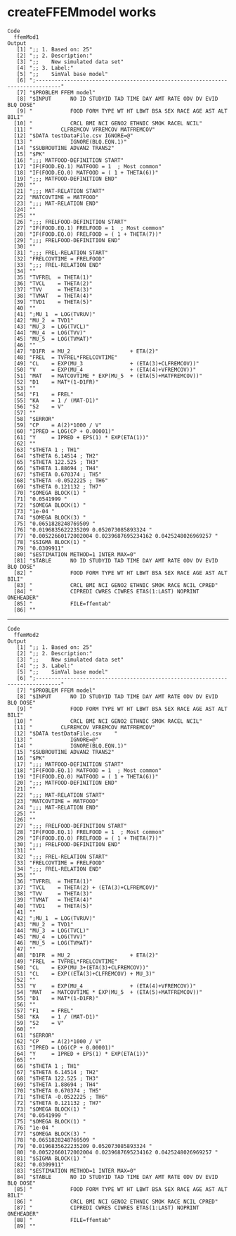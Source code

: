 # createFFEMmodel works

    Code
      ffemMod1
    Output
       [1] ";; 1. Based on: 25"                                                             
       [2] ";; 2. Description:"                                                             
       [3] ";;    New simulated data set"                                                   
       [4] ";; 3. Label:"                                                                   
       [5] ";;    SimVal base model"                                                        
       [6] ";------------------------------------------------------------------------------"
       [7] "$PROBLEM FFEM model"                                                            
       [8] "$INPUT      NO ID STUDYID TAD TIME DAY AMT RATE ODV DV EVID BLQ DOSE"           
       [9] "            FOOD FORM TYPE WT HT LBWT BSA SEX RACE AGE AST ALT BILI"            
      [10] "            CRCL BMI NCI GENO2 ETHNIC SMOK RACEL NCIL"                          
      [11] "         CLFREMCOV VFREMCOV MATFREMCOV"                                         
      [12] "$DATA testDataFile.csv IGNORE=@"                                                
      [13] "            IGNORE(BLQ.EQN.1)"                                                  
      [14] "$SUBROUTINE ADVAN2 TRANS2"                                                      
      [15] "$PK"                                                                            
      [16] ";;; MATFOOD-DEFINITION START"                                                   
      [17] "IF(FOOD.EQ.1) MATFOOD = 1  ; Most common"                                       
      [18] "IF(FOOD.EQ.0) MATFOOD = ( 1 + THETA(6))"                                        
      [19] ";;; MATFOOD-DEFINITION END"                                                     
      [20] ""                                                                               
      [21] ";;; MAT-RELATION START"                                                         
      [22] "MATCOVTIME = MATFOOD"                                                           
      [23] ";;; MAT-RELATION END"                                                           
      [24] ""                                                                               
      [25] ""                                                                               
      [26] ";;; FRELFOOD-DEFINITION START"                                                  
      [27] "IF(FOOD.EQ.1) FRELFOOD = 1  ; Most common"                                      
      [28] "IF(FOOD.EQ.0) FRELFOOD = ( 1 + THETA(7))"                                       
      [29] ";;; FRELFOOD-DEFINITION END"                                                    
      [30] ""                                                                               
      [31] ";;; FREL-RELATION START"                                                        
      [32] "FRELCOVTIME = FRELFOOD"                                                         
      [33] ";;; FREL-RELATION END"                                                          
      [34] ""                                                                               
      [35] "TVFREL  = THETA(1)"                                                             
      [36] "TVCL    = THETA(2)"                                                             
      [37] "TVV     = THETA(3)"                                                             
      [38] "TVMAT   = THETA(4)"                                                             
      [39] "TVD1    = THETA(5)"                                                             
      [40] ""                                                                               
      [41] ";MU_1  = LOG(TVRUV)"                                                            
      [42] "MU_2  = TVD1"                                                                   
      [43] "MU_3  = LOG(TVCL)"                                                              
      [44] "MU_4  = LOG(TVV)"                                                               
      [45] "MU_5  = LOG(TVMAT)"                                                             
      [46] ""                                                                               
      [47] "D1FR  = MU_2                   + ETA(2)"                                        
      [48] "FREL  = TVFREL*FRELCOVTIME"                                                     
      [49] "CL    = EXP(MU_3               + (ETA(3)+CLFREMCOV))"                           
      [50] "V     = EXP(MU_4               + (ETA(4)+VFREMCOV))"                            
      [51] "MAT   = MATCOVTIME * EXP(MU_5  + (ETA(5)+MATFREMCOV))"                          
      [52] "D1    = MAT*(1-D1FR)"                                                           
      [53] ""                                                                               
      [54] "F1    = FREL"                                                                   
      [55] "KA    = 1 / (MAT-D1)"                                                           
      [56] "S2    = V"                                                                      
      [57] ""                                                                               
      [58] "$ERROR"                                                                         
      [59] "CP    = A(2)*1000 / V"                                                          
      [60] "IPRED = LOG(CP + 0.00001)"                                                      
      [61] "Y     = IPRED + EPS(1) * EXP(ETA(1))"                                           
      [62] ""                                                                               
      [63] "$THETA 1 ; TH1"                                                                 
      [64] "$THETA 6.14514 ; TH2"                                                           
      [65] "$THETA 122.525 ; TH3"                                                           
      [66] "$THETA 1.88694 ; TH4"                                                           
      [67] "$THETA 0.670374 ; TH5"                                                          
      [68] "$THETA -0.0522225 ; TH6"                                                        
      [69] "$THETA 0.121132 ; TH7"                                                          
      [70] "$OMEGA BLOCK(1) "                                                               
      [71] "0.0541999 "                                                                     
      [72] "$OMEGA BLOCK(1) "                                                               
      [73] "1e-04 "                                                                         
      [74] "$OMEGA BLOCK(3) "                                                               
      [75] "0.0651828248769509 "                                                            
      [76] "0.0196835622235209 0.052073085893324 "                                          
      [77] "0.00522660172002004 0.0239687695234162 0.0425248026969257 "                     
      [78] "$SIGMA BLOCK(1) "                                                               
      [79] "0.0309911"                                                                      
      [80] "$ESTIMATION METHOD=1 INTER MAX=0"                                               
      [81] "$TABLE      NO ID STUDYID TAD TIME DAY AMT RATE ODV DV EVID BLQ DOSE"           
      [82] "            FOOD FORM TYPE WT HT LBWT BSA SEX RACE AGE AST ALT BILI"            
      [83] "            CRCL BMI NCI GENO2 ETHNIC SMOK RACE NCIL CPRED"                     
      [84] "            CIPREDI CWRES CIWRES ETAS(1:LAST) NOPRINT ONEHEADER"                
      [85] "            FILE=ffemtab"                                                       
      [86] ""                                                                               

---

    Code
      ffemMod2
    Output
       [1] ";; 1. Based on: 25"                                                             
       [2] ";; 2. Description:"                                                             
       [3] ";;    New simulated data set"                                                   
       [4] ";; 3. Label:"                                                                   
       [5] ";;    SimVal base model"                                                        
       [6] ";------------------------------------------------------------------------------"
       [7] "$PROBLEM FFEM model"                                                            
       [8] "$INPUT      NO ID STUDYID TAD TIME DAY AMT RATE ODV DV EVID BLQ DOSE"           
       [9] "            FOOD FORM TYPE WT HT LBWT BSA SEX RACE AGE AST ALT BILI"            
      [10] "            CRCL BMI NCI GENO2 ETHNIC SMOK RACEL NCIL"                          
      [11] "         CLFREMCOV VFREMCOV MATFREMCOV"                                         
      [12] "$DATA testDataFile.csv    "                                                     
      [13] "            IGNORE=@"                                                           
      [14] "            IGNORE(BLQ.EQN.1)"                                                  
      [15] "$SUBROUTINE ADVAN2 TRANS2"                                                      
      [16] "$PK"                                                                            
      [17] ";;; MATFOOD-DEFINITION START"                                                   
      [18] "IF(FOOD.EQ.1) MATFOOD = 1  ; Most common"                                       
      [19] "IF(FOOD.EQ.0) MATFOOD = ( 1 + THETA(6))"                                        
      [20] ";;; MATFOOD-DEFINITION END"                                                     
      [21] ""                                                                               
      [22] ";;; MAT-RELATION START"                                                         
      [23] "MATCOVTIME = MATFOOD"                                                           
      [24] ";;; MAT-RELATION END"                                                           
      [25] ""                                                                               
      [26] ""                                                                               
      [27] ";;; FRELFOOD-DEFINITION START"                                                  
      [28] "IF(FOOD.EQ.1) FRELFOOD = 1  ; Most common"                                      
      [29] "IF(FOOD.EQ.0) FRELFOOD = ( 1 + THETA(7))"                                       
      [30] ";;; FRELFOOD-DEFINITION END"                                                    
      [31] ""                                                                               
      [32] ";;; FREL-RELATION START"                                                        
      [33] "FRELCOVTIME = FRELFOOD"                                                         
      [34] ";;; FREL-RELATION END"                                                          
      [35] ""                                                                               
      [36] "TVFREL  = THETA(1)"                                                             
      [37] "TVCL    = THETA(2) + (ETA(3)+CLFREMCOV)"                                        
      [38] "TVV     = THETA(3)"                                                             
      [39] "TVMAT   = THETA(4)"                                                             
      [40] "TVD1    = THETA(5)"                                                             
      [41] ""                                                                               
      [42] ";MU_1  = LOG(TVRUV)"                                                            
      [43] "MU_2  = TVD1"                                                                   
      [44] "MU_3  = LOG(TVCL)"                                                              
      [45] "MU_4  = LOG(TVV)"                                                               
      [46] "MU_5  = LOG(TVMAT)"                                                             
      [47] ""                                                                               
      [48] "D1FR  = MU_2                   + ETA(2)"                                        
      [49] "FREL  = TVFREL*FRELCOVTIME"                                                     
      [50] "CL    = EXP(MU_3+(ETA(3)+CLFREMCOV))"                                           
      [51] "CL    = EXP((ETA(3)+CLFREMCOV) + MU_3)"                                         
      [52] ""                                                                               
      [53] "V     = EXP(MU_4               + (ETA(4)+VFREMCOV))"                            
      [54] "MAT   = MATCOVTIME * EXP(MU_5  + (ETA(5)+MATFREMCOV))"                          
      [55] "D1    = MAT*(1-D1FR)"                                                           
      [56] ""                                                                               
      [57] "F1    = FREL"                                                                   
      [58] "KA    = 1 / (MAT-D1)"                                                           
      [59] "S2    = V"                                                                      
      [60] ""                                                                               
      [61] "$ERROR"                                                                         
      [62] "CP    = A(2)*1000 / V"                                                          
      [63] "IPRED = LOG(CP + 0.00001)"                                                      
      [64] "Y     = IPRED + EPS(1) * EXP(ETA(1))"                                           
      [65] ""                                                                               
      [66] "$THETA 1 ; TH1"                                                                 
      [67] "$THETA 6.14514 ; TH2"                                                           
      [68] "$THETA 122.525 ; TH3"                                                           
      [69] "$THETA 1.88694 ; TH4"                                                           
      [70] "$THETA 0.670374 ; TH5"                                                          
      [71] "$THETA -0.0522225 ; TH6"                                                        
      [72] "$THETA 0.121132 ; TH7"                                                          
      [73] "$OMEGA BLOCK(1) "                                                               
      [74] "0.0541999 "                                                                     
      [75] "$OMEGA BLOCK(1) "                                                               
      [76] "1e-04 "                                                                         
      [77] "$OMEGA BLOCK(3) "                                                               
      [78] "0.0651828248769509 "                                                            
      [79] "0.0196835622235209 0.052073085893324 "                                          
      [80] "0.00522660172002004 0.0239687695234162 0.0425248026969257 "                     
      [81] "$SIGMA BLOCK(1) "                                                               
      [82] "0.0309911"                                                                      
      [83] "$ESTIMATION METHOD=1 INTER MAX=0"                                               
      [84] "$TABLE      NO ID STUDYID TAD TIME DAY AMT RATE ODV DV EVID BLQ DOSE"           
      [85] "            FOOD FORM TYPE WT HT LBWT BSA SEX RACE AGE AST ALT BILI"            
      [86] "            CRCL BMI NCI GENO2 ETHNIC SMOK RACE NCIL CPRED"                     
      [87] "            CIPREDI CWRES CIWRES ETAS(1:LAST) NOPRINT ONEHEADER"                
      [88] "            FILE=ffemtab"                                                       
      [89] ""                                                                               

